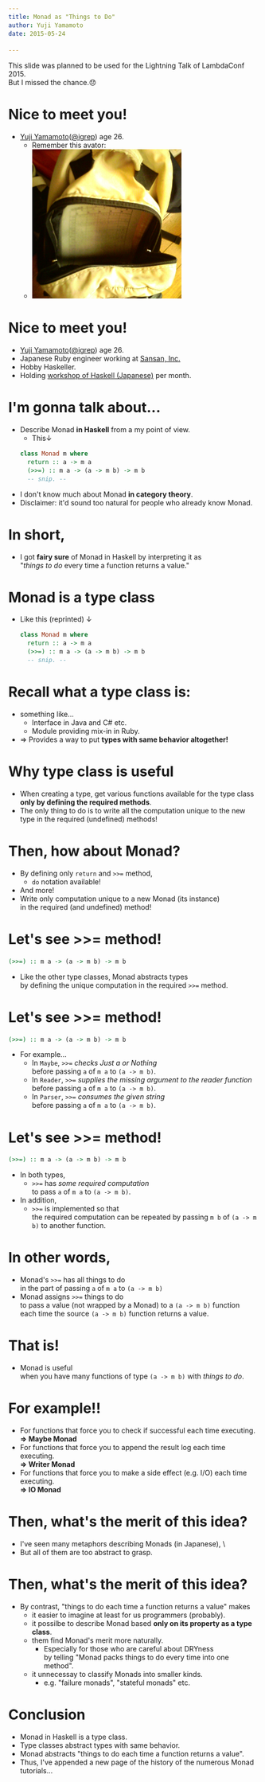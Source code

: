 ```yaml
---
title: Monad as "Things to Do"
author: Yuji Yamamoto
date: 2015-05-24

---
```


This slide was planned to be used for the Lightning Talk of LambdaConf 2015.  
But I missed the chance.😞

# Nice to meet you!

- [Yuji Yamamoto](https://plus.google.com/u/0/+YujiYamamoto_igrep/about)([\@igrep](https://twitter.com/igrep)) age 26.
    - Remember this avator:
    - ![](/imgs/avator-twitter.png)

# Nice to meet you!

- [Yuji Yamamoto](https://plus.google.com/u/0/+YujiYamamoto_igrep/about)([\@igrep](https://twitter.com/igrep)) age 26.
- Japanese Ruby engineer working at [Sansan, Inc.](http://www.corp-sansan.com/)
- Hobby Haskeller.
- Holding [workshop of Haskell (Japanese)](http://connpass.com/series/754/) per month.

# I'm gonna talk about...

- Describe Monad **in Haskell** from a my point of view.
    - This↓
    ```haskell
    class Monad m where
      return :: a -> m a
      (>>=) :: m a -> (a -> m b) -> m b
      -- snip. --
    ```
- I don't know much about Monad **in category theory**.
- Disclaimer: it'd sound too natural for people who already know Monad.

# In short,

- I got **fairy sure** of Monad in Haskell by interpreting it as \
  "*things to do* every time a function returns a value."

# Monad is a type class

- Like this (reprinted) ↓

    ```haskell
    class Monad m where
      return :: a -> m a
      (>>=) :: m a -> (a -> m b) -> m b
      -- snip. --
    ```

# Recall what a type class is:

- something like...
    - Interface in Java and C# etc.
    - Module providing mix-in in Ruby.
- =\> Provides a way to put **types with same behavior altogether!**

# Why type class is useful

- When creating a type, get various functions available for the type class \
  **only by defining the required methods**.
- The only thing to do is to write all the computation unique to the new type in the required (undefined) methods!

# Then, how about Monad?

- By defining only `return` and `>>=` method,
    - `do` notation available!
- And more!
- Write only computation unique to a new Monad (its instance) \
  in the required (and undefined) method!

# Let's see \>\>= method!

```haskell
(>>=) :: m a -> (a -> m b) -> m b
```

- Like the other type classes, Monad abstracts types  \
  by defining the unique computation in the required `>>=` method.

# Let's see \>\>= method!

```haskell
(>>=) :: m a -> (a -> m b) -> m b
```

- For example...
    - In `Maybe`, `>>=` *checks Just a or Nothing* \
      before passing `a` of `m a` to `(a -> m b)`.
    - In `Reader`, `>>=` *supplies the missing argument to the reader function* \
      before passing `a` of `m a` to `(a -> m b)`.
    - In `Parser`, `>>=` *consumes the given string* \
      before passing `a` of `m a` to `(a -> m b)`.

# Let's see \>\>= method!

```haskell
(>>=) :: m a -> (a -> m b) -> m b
```

- In both types,
    - `>>=` has *some required computation* \
      to pass `a` of `m a` to `(a -> m b)`.
- In addition,
    - `>>=` is implemented so that \
      the required computation can be repeated by passing `m b` of `(a -> m b)` to another function.

# In other words,

- Monad's `>>=` has all things to do \
  in the part of passing `a` of `m a` to `(a -> m b)`
- Monad assigns `>>=` things to do \
  to pass a value (not wrapped by a Monad) to a `(a -> m b)` function \
  each time the source `(a -> m b)` function returns a value.

# That is!

- Monad is useful \
  when you have many functions of type `(a -> m b)`
  with *things to do*.

# For example!!

- For functions that force you to check if successful each time executing. \
  **=\> Maybe Monad**
- For functions that force you to append the result log each time executing. \
  **=\> Writer Monad**
- For functions that force you to make a side effect (e.g. I/O) each time executing. \
  **=\> IO Monad**

# Then, what's the merit of this idea?

- I've seen many metaphors describing Monads (in Japanese), \
- But all of them are too abstract to grasp.

# Then, what's the merit of this idea?

- By contrast, "things to do each time a function returns a value" makes
    - it easier to imagine at least for us programmers (probably).
    - it possilbe to describe Monad based **only on its property as a type class**.
    - them find Monad's merit more naturally.
        - Especially for those who are careful about DRYness \
          by telling "Monad packs things to do every time into one method".
    - it unnecessay to classify Monads into smaller kinds.
        - e.g. "failure monads", "stateful monads" etc.

# Conclusion

- Monad in Haskell is a type class.
- Type classes abstract types with same behavior.
- Monad abstracts "things to do each time a function returns a value".
- Thus, I've appended a new page of the history of the numerous Monad tutorials...
